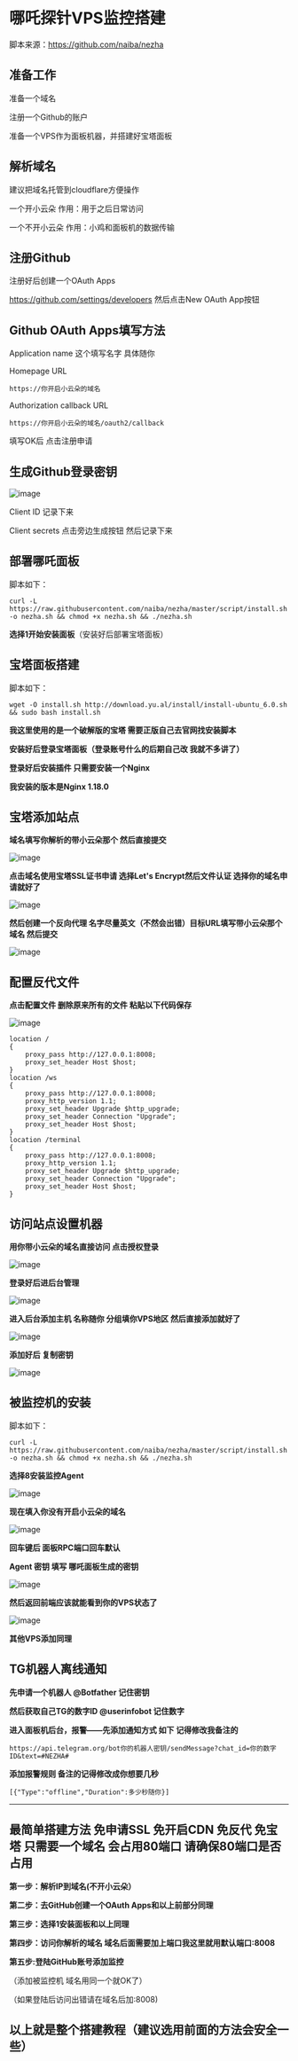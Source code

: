 # 哪吒探针VPS监控搭建
脚本来源：https://github.com/naiba/nezha

准备工作
-------------
准备一个域名

注册一个Github的账户

准备一个VPS作为面板机器，并搭建好宝塔面板

解析域名
-------------------
建议把域名托管到cloudflare方便操作

一个开小云朵 作用：用于之后日常访问

一个不开小云朵  作用：小鸡和面板机的数据传输

注册Github
------------------
注册好后创建一个OAuth Apps

https://github.com/settings/developers 然后点击New OAuth App按钮

Github OAuth Apps填写方法
------------------------
Application name 这个填写名字 具体随你

Homepage URL
```
https://你开启小云朵的域名
```
Authorization callback URL
```
https://你开启小云朵的域名/oauth2/callback
```

填写OK后 点击注册申请

生成Github登录密钥
-----------------
![image](https://user-images.githubusercontent.com/94978556/149084777-16456710-700e-48ac-9146-8fbb6aa547dd.png)

Client ID  记录下来

Client secrets  点击旁边生成按钮  然后记录下来

部署哪吒面板
---------------------
脚本如下：
```
curl -L https://raw.githubusercontent.com/naiba/nezha/master/script/install.sh -o nezha.sh && chmod +x nezha.sh && ./nezha.sh
```

**选择1开始安装面板**（安装好后部署宝塔面板）

宝塔面板搭建
---------------------------
脚本如下：
```
wget -O install.sh http://download.yu.al/install/install-ubuntu_6.0.sh && sudo bash install.sh
```
**我这里使用的是一个破解版的宝塔  需要正版自己去官网找安装脚本**

**安装好后登录宝塔面板（登录账号什么的后期自己改 我就不多讲了）**

**登录好后安装插件  只需要安装一个Nginx**

**我安装的版本是Nginx 1.18.0**

宝塔添加站点
--------
**域名填写你解析的带小云朵那个  然后直接提交**

![image](https://user-images.githubusercontent.com/94978556/149086619-17bac46e-03fc-4ee7-bfdf-6ac5c7a808d7.png)

**点击域名使用宝塔SSL证书申请  选择Let's Encrypt然后文件认证  选择你的域名申请就好了**

![image](https://user-images.githubusercontent.com/94978556/149086948-184aeb30-c321-493d-aa9a-bcb6bdbd2ffd.png)

**然后创建一个反向代理  名字尽量英文（不然会出错）目标URL填写带小云朵那个域名  然后提交**

![image](https://user-images.githubusercontent.com/94978556/149087855-f679739b-a551-4534-aadf-42c8ed511a10.png)

配置反代文件
------------------
**点击配置文件  删除原来所有的文件  粘贴以下代码保存**

![image](https://user-images.githubusercontent.com/94978556/149088007-32977ee9-c813-4913-87a0-a246cc39dc16.png)
```
location /
{
    proxy_pass http://127.0.0.1:8008;
    proxy_set_header Host $host;
}
location /ws
{
    proxy_pass http://127.0.0.1:8008;
    proxy_http_version 1.1;
    proxy_set_header Upgrade $http_upgrade;
    proxy_set_header Connection "Upgrade";
    proxy_set_header Host $host;
}
location /terminal
{
    proxy_pass http://127.0.0.1:8008;
    proxy_http_version 1.1;
    proxy_set_header Upgrade $http_upgrade;
    proxy_set_header Connection "Upgrade";
    proxy_set_header Host $host;
}
```
访问站点设置机器
------------------------
**用你带小云朵的域名直接访问  点击授权登录**

![image](https://user-images.githubusercontent.com/94978556/149088730-0f5f71e2-72a6-4be6-aeec-49d383bc104f.png)

**登录好后进后台管理**

![image](https://user-images.githubusercontent.com/94978556/149088982-735e80e4-dfba-4afd-8848-c76a922f804f.png)

**进入后台添加主机  名称随你  分组填你VPS地区  然后直接添加就好了**

![image](https://user-images.githubusercontent.com/94978556/149089285-b2d205b0-c429-4c08-a558-cec4abbc19c5.png)

**添加好后  复制密钥**

![image](https://user-images.githubusercontent.com/94978556/149089709-fafde35c-a238-4f88-b4c6-4b753b139b9a.png)

被监控机的安装
---------------------
脚本如下：
```
curl -L https://raw.githubusercontent.com/naiba/nezha/master/script/install.sh -o nezha.sh && chmod +x nezha.sh && ./nezha.sh
```
**选择8安装监控Agent**

![image](https://user-images.githubusercontent.com/94978556/149090110-f757282a-8c50-4614-803e-7d2beb52687f.png)

**现在填入你没有开启小云朵的域名**

![image](https://user-images.githubusercontent.com/94978556/149090320-6fa03fec-3403-498c-b3e3-3950291e3955.png)

**回车键后 面板RPC端口回车默认**

**Agent 密钥 填写 哪吒面板生成的密钥**

![image](https://user-images.githubusercontent.com/94978556/149090777-2d09ac52-4d43-4ccd-b0ed-3c0e171a8ae5.png)

**然后返回前端应该就能看到你的VPS状态了**

![image](https://user-images.githubusercontent.com/94978556/149091339-fc44c018-5cf2-43ff-b096-b7d979b9b321.png)

**其他VPS添加同理**

TG机器人离线通知
-------------------
**先申请一个机器人 @Botfather 记住密钥**

**然后获取自己TG的数字ID  @userinfobot 记住数字**

**进入面板机后台，报警——先添加通知方式 如下 记得修改我备注的**

```
https://api.telegram.org/bot你的机器人密钥/sendMessage?chat_id=你的数字ID&text=#NEZHA#
```
**添加报警规则  备注的记得修改成你想要几秒**
```
[{"Type":"offline","Duration":多少秒随你}]
```

---------------------------------------

最简单搭建方法 免申请SSL 免开启CDN 免反代 免宝塔 只需要一个域名 会占用80端口 请确保80端口是否占用
----------------------------------------------------------------------------------------------------------

**第一步：解析IP到域名(不开小云朵）**

**第二步：去GitHub创建一个OAuth Apps和以上前部分同理**

**第三步：选择1安装面板和以上同理**

**第四步：访问你解析的域名  域名后面需要加上端口我这里就用默认端口:8008**

**第五步:登陆GitHub账号添加监控**

（添加被监控机  域名用同一个就OK了）

（如果登陆后访问出错请在域名后加:8008)

以上就是整个搭建教程（建议选用前面的方法会安全一些）
----------------------------------------------
